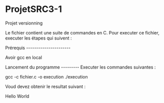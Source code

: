 # ProjetSRC3-1
Projet versionning 

Le fichier contient une suite de commandes  en C.
Pour executer ce fichier, executer les étapes qui suivent :

Prérequis ----------------------

Avoir gcc  en local



Lancement du programme ---------
Executer les commandes suivantes : 

gcc -c fichier.c -o execution
./execution

Voud devez obtenir le resultat suivant :

Hello World
